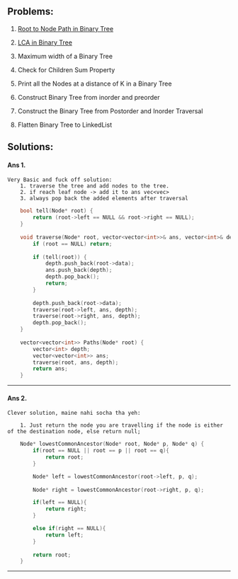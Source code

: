 ## Problems:

1. [Root to Node Path in Binary Tree](#ans-1)

2. [LCA in Binary Tree](#ans-2)

3. Maximum width of a Binary Tree

4. Check for Children Sum Property

5. Print all the Nodes at a distance of K in a Binary Tree

6. Construct Binary Tree from inorder and preorder

7. Construct the Binary Tree from Postorder and Inorder 
Traversal

8. Flatten Binary Tree to LinkedList

## Solutions: 

#### Ans 1.

    Very Basic and fuck off solution:
        1. traverse the tree and add nodes to the tree.
        2. if reach leaf node -> add it to ans vec<vec>
        3. always pop back the added elements after traversal

```cpp  
    bool tell(Node* root) {
        return (root->left == NULL && root->right == NULL);
    }
    
    void traverse(Node* root, vector<vector<int>>& ans, vector<int>& depth) {
        if (root == NULL) return;
        
        if (tell(root)) {
            depth.push_back(root->data);
            ans.push_back(depth);
            depth.pop_back();
            return;
        }
        
        depth.push_back(root->data);
        traverse(root->left, ans, depth);
        traverse(root->right, ans, depth);
        depth.pop_back();
    }
    
    vector<vector<int>> Paths(Node* root) {
        vector<int> depth;
        vector<vector<int>> ans;
        traverse(root, ans, depth);
        return ans;
    }
```
________________________________
#### Ans 2.
    Clever solution, maine nahi socha tha yeh:

        1. Just return the node you are travelling if the node is either of the destination node, else return null;

        
```cpp
    Node* lowestCommonAncestor(Node* root, Node* p, Node* q) {
        if(root == NULL || root == p || root == q){
            return root;
        }

        Node* left = lowestCommonAncestor(root->left, p, q);
        
        Node* right = lowestCommonAncestor(root->right, p, q);

        if(left == NULL){
            return right;
        }

        else if(right == NULL){
            return left;
        }
        
        return root;
    }
```
________________________________

